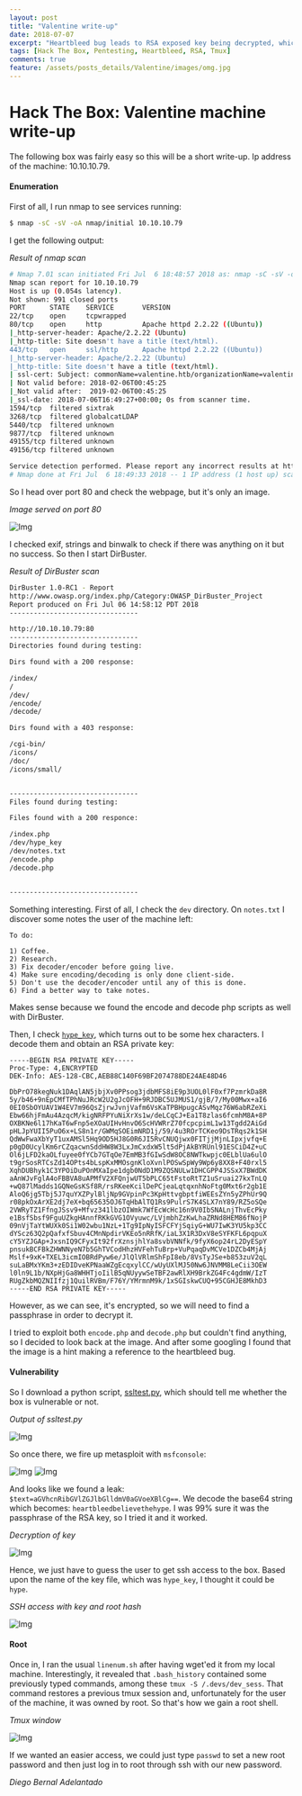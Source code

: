 ```yaml
---
layout: post
title: "Valentine write-up"
date: 2018-07-07
excerpt: "Heartbleed bug leads to RSA exposed key being decrypted, which in turn leads to root through an open tmux session owned by root."
tags: [Hack The Box, Pentesting, Heartbleed, RSA, Tmux]
comments: true
feature: /assets/posts_details/Valentine/images/omg.jpg
---
```


# Hack The Box: Valentine machine write-up

The following box was fairly easy so this will be a short write-up. Ip address of the machine: 10.10.10.79.

#### Enumeration

First of all, I run nmap to see services running:

```sh
$ nmap -sC -sV -oA nmap/initial 10.10.10.79
```

I get the following output:

*Result of nmap scan*

```bash
# Nmap 7.01 scan initiated Fri Jul  6 18:48:57 2018 as: nmap -sC -sV -oA nmap/initial 10.10.10.79
Nmap scan report for 10.10.10.79
Host is up (0.054s latency).
Not shown: 991 closed ports
PORT      STATE    SERVICE       VERSION
22/tcp    open     tcpwrapped
80/tcp    open     http          Apache httpd 2.2.22 ((Ubuntu))
|_http-server-header: Apache/2.2.22 (Ubuntu)
|_http-title: Site doesn't have a title (text/html).
443/tcp   open     ssl/http      Apache httpd 2.2.22 ((Ubuntu))
|_http-server-header: Apache/2.2.22 (Ubuntu)
|_http-title: Site doesn't have a title (text/html).
| ssl-cert: Subject: commonName=valentine.htb/organizationName=valentine.htb/stateOrProvinceName=FL/countryName=US
| Not valid before: 2018-02-06T00:45:25
|_Not valid after:  2019-02-06T00:45:25
|_ssl-date: 2018-07-06T16:49:27+00:00; 0s from scanner time.
1594/tcp  filtered sixtrak
3268/tcp  filtered globalcatLDAP
5440/tcp  filtered unknown
9877/tcp  filtered unknown
49155/tcp filtered unknown
49156/tcp filtered unknown

Service detection performed. Please report any incorrect results at https://nmap.org/submit/ .
# Nmap done at Fri Jul  6 18:49:33 2018 -- 1 IP address (1 host up) scanned in 35.44 seconds
```

So I head over port 80 and check the webpage, but it's only an image.

*Image served on port 80*

![Img](/assets/posts_details/Valentine/images/image_init.png "Img")

I checked exif, strings and binwalk to check if there was anything on it but no success. So then I start DirBuster.

*Result of DirBuster scan*

```bash
DirBuster 1.0-RC1 - Report
http://www.owasp.org/index.php/Category:OWASP_DirBuster_Project
Report produced on Fri Jul 06 14:58:12 PDT 2018
--------------------------------

http://10.10.10.79:80
--------------------------------
Directories found during testing:

Dirs found with a 200 response:

/index/
/
/dev/
/encode/
/decode/

Dirs found with a 403 response:

/cgi-bin/
/icons/
/doc/
/icons/small/


--------------------------------
Files found during testing:

Files found with a 200 responce:

/index.php
/dev/hype_key
/dev/notes.txt
/encode.php
/decode.php


--------------------------------
```

Something interesting. First of all, I check the `dev` directory. On `notes.txt` I discover some notes the user of the machine left:

```
To do:

1) Coffee.
2) Research.
3) Fix decoder/encoder before going live.
4) Make sure encoding/decoding is only done client-side.
5) Don't use the decoder/encoder until any of this is done.
6) Find a better way to take notes.
```

Makes sense because we found the encode and decode php scripts as well with DirBuster.

Then, I check [`hype_key`](files/hype_key.txt), which turns out to be some hex characters. I decode them and obtain an RSA private key:

```
-----BEGIN RSA PRIVATE KEY-----
Proc-Type: 4,ENCRYPTED
DEK-Info: AES-128-CBC,AEB88C140F69BF2074788DE24AE48D46

DbPrO78kegNuk1DAqlAN5jbjXv0PPsog3jdbMFS8iE9p3UOL0lF0xf7PzmrkDa8R
5y/b46+9nEpCMfTPhNuJRcW2U2gJcOFH+9RJDBC5UJMUS1/gjB/7/My00Mwx+aI6
0EI0SbOYUAV1W4EV7m96QsZjrwJvnjVafm6VsKaTPBHpugcASvMqz76W6abRZeXi
Ebw66hjFmAu4AzqcM/kigNRFPYuNiXrXs1w/deLCqCJ+Ea1T8zlas6fcmhM8A+8P
OXBKNe6l17hKaT6wFnp5eXOaUIHvHnvO6ScHVWRrZ70fcpcpimL1w13Tgdd2AiGd
pHLJpYUII5PuO6x+LS8n1r/GWMqSOEimNRD1j/59/4u3ROrTCKeo9DsTRqs2k1SH
QdWwFwaXbYyT1uxAMSl5Hq9OD5HJ8G0R6JI5RvCNUQjwx0FITjjMjnLIpxjvfq+E
p0gD0UcylKm6rCZqacwnSddHW8W3LxJmCxdxW5lt5dPjAkBYRUnl91ESCiD4Z+uC
Ol6jLFD2kaOLfuyee0fYCb7GTqOe7EmMB3fGIwSdW8OC8NWTkwpjc0ELblUa6ulO
t9grSosRTCsZd14OPts4bLspKxMMOsgnKloXvnlPOSwSpWy9Wp6y8XX8+F40rxl5
XqhDUBhyk1C3YPOiDuPOnMXaIpe1dgb0NdD1M9ZQSNULw1DHCGPP4JSSxX7BWdDK
aAnWJvFglA4oFBBVA8uAPMfV2XFQnjwUT5bPLC65tFstoRtTZ1uSruai27kxTnLQ
+wQ87lMadds1GQNeGsKSf8R/rsRKeeKcilDePCjeaLqtqxnhNoFtg0Mxt6r2gb1E
AloQ6jg5Tbj5J7quYXZPylBljNp9GVpinPc3KpHttvgbptfiWEEsZYn5yZPhUr9Q
r08pkOxArXE2dj7eX+bq65635OJ6TqHbAlTQ1Rs9PulrS7K4SLX7nY89/RZ5oSQe
2VWRyTZ1FfngJSsv9+Mfvz341lbzOIWmk7WfEcWcHc16n9V0IbSNALnjThvEcPky
e1BsfSbsf9FguUZkgHAnnfRKkGVG1OVyuwc/LVjmbhZzKwLhaZRNd8HEM86fNojP
09nVjTaYtWUXk0Si1W02wbu1NzL+1Tg9IpNyISFCFYjSqiyG+WU7IwK3YU5kp3CC
dYScz63Q2pQafxfSbuv4CMnNpdirVKEo5nRRfK/iaL3X1R3DxV8eSYFKFL6pqpuX
cY5YZJGAp+JxsnIQ9CFyxIt92frXznsjhlYa8svbVNNfk/9fyX6op24rL2DyESpY
pnsukBCFBkZHWNNyeN7b5GhTVCodHhzHVFehTuBrp+VuPqaqDvMCVe1DZCb4MjAj
Mslf+9xK+TXEL3icmIOBRdPyw6e/JlQlVRlmShFpI8eb/8VsTyJSe+b853zuV2qL
suLaBMxYKm3+zEDIDveKPNaaWZgEcqxylCC/wUyUXlMJ50Nw6JNVMM8LeCii3OEW
l0ln9L1b/NXpHjGa8WHHTjoIilB5qNUyywSeTBF2awRlXH9BrkZG4Fc4gdmW/IzT
RUgZkbMQZNIIfzj1QuilRVBm/F76Y/YMrmnM9k/1xSGIskwCUQ+95CGHJE8MkhD3
-----END RSA PRIVATE KEY-----
```

However, as we can see, it's encrypted, so we will need to find a passphrase in order to decrypt it.

I tried to exploit both `encode.php` and `decode.php` but couldn't find anything, so I decided to look back at the image. And after some googling I found that the image is a hint making a reference to the heartbleed bug.

#### Vulnerability

So I download a python script, [ssltest.py](ssltest.py), which should tell me whether the box is vulnerable or not.

*Output of ssltest.py*

![Img](/assets/posts_details/Valentine/images/ssltest.png "Img")

So once there, we fire up metasploit with `msfconsole`:

![Img](/assets/posts_details/Valentine/images/meta1.png "Img")
![Img](/assets/posts_details/Valentine/images/meta2.png "Img")

And looks like we found a leak: `$text=aGVhcnRibGVlZGJlbGlldmV0aGVoeXBlCg==`. We decode the base64 string which becomes: `heartbleedbelievethehype`. I was 99% sure it was the passphrase of the RSA key, so I tried it and it worked.

*Decryption of key*

![Img](/assets/posts_details/Valentine/images/key.png "Img")

Hence, we just have to guess the user to get ssh access to the box. Based upon the name of the key file, which was `hype_key`, I thought it could be `hype`.

*SSH access with key and root hash*

![Img](/assets/posts_details/Valentine/images/ssh.png "Img")

#### Root

Once in, I ran the usual `linenum.sh` after having wget'ed it from my local machine. Interestingly, it revealed that `.bash_history` contained some previously typed commands, among these `tmux -S /.devs/dev_sess`. That command restores a previous tmux session and, unfortunately for the user of the machine, it was owned by root. So that's how we gain a root shell.

*Tmux window*

![Img](/assets/posts_details/Valentine/images/tmux.png "Img")

If we wanted an easier access, we could just type `passwd` to set a new root password and then just log in to root through ssh with our new password.

*Diego Bernal Adelantado*
